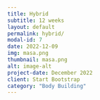 ```yaml
---
title: Hybrid
subtitle: 12 weeks
layout: default
permalink: hybrid/
modal-id: 7
date: 2022-12-09
img: masa.png
thumbnail: masa.png 
alt: image-alt
project-date: December 2022
client: Start Bootstrap
category: "Body Building"
---
```

